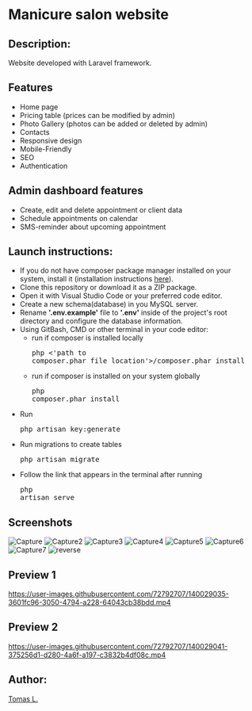 
# Manicure salon website

## Description:

Website developed with Laravel framework. 

## Features

- Home page 
- Pricing table (prices can be modified by admin) 
- Photo Gallery (photos can be added or deleted by admin)  
- Contacts 
- Responsive design 
- Mobile-Friendly 
- SEO 
- Authentication 

## Admin dashboard features

-  Create, edit and delete appointment or client data 
-  Schedule appointments on calendar  
-  SMS-reminder about upcoming appointment 

## Launch instructions:

-   If you do not have composer package manager installed on your system, install it (installation instructions [here](https://getcomposer.org/download)).
-   Clone this repository or download it as a ZIP package.
-   Open it with Visual Studio Code or your preferred code editor.
-   Create a new schema(database) in you MySQL server.
-   Rename **'.env.example'** file to **'.env'** inside of the project's root directory and configure the database information.
-   Using GitBash, CMD or other terminal in your code editor:
    -   run if composer is installed locally <pre>php <'path to composer.phar file location'>/composer.phar install</pre>
    -   run if composer is installed on your system globally  <pre>php composer.phar install</pre>
-   Run <pre>php artisan key:generate</pre>
-   Run migrations to create tables<pre>php artisan migrate</pre> 
-   Follow the link that appears in the terminal after running <pre>php artisan serve</pre>


## Screenshots

![Capture](https://user-images.githubusercontent.com/72792707/133811405-2fb7d690-cd08-464d-9c45-6993abda0471.JPG)
![Capture2](https://user-images.githubusercontent.com/72792707/133811413-e73a0cc7-9118-4dd2-ad94-e5e3f680235e.JPG)
![Capture3](https://user-images.githubusercontent.com/72792707/133811416-0dc5c3da-a8de-474e-a0ba-e043ab833e6d.JPG)
![Capture4](https://user-images.githubusercontent.com/72792707/133811419-0897cf40-c82b-4727-82ce-f4e7227cbf00.JPG)
![Capture5](https://user-images.githubusercontent.com/72792707/133811426-f5e5a95c-b5d7-4eff-ac52-d301652d3007.JPG)
![Capture6](https://user-images.githubusercontent.com/72792707/133811430-eed1f300-d5c2-4675-b1fa-29568480f160.JPG)
![Capture7](https://user-images.githubusercontent.com/72792707/133811436-154b13a1-58ee-4fe3-b362-9d032e45cdb6.JPG)
![reverse](https://user-images.githubusercontent.com/72792707/134796177-336bdc6c-4fca-4f2c-87ea-d6b43672b421.JPG)

## Preview 1
https://user-images.githubusercontent.com/72792707/140029035-3601fc96-3050-4794-a228-64043cb38bdd.mp4

## Preview 2
https://user-images.githubusercontent.com/72792707/140029041-375256d1-d280-4a6f-a197-c3832b4df08c.mp4

## Author:

[Tomas L.](https://github.com/tomas-land)
